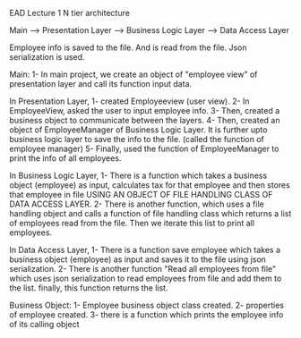 EAD Lecture 1
N tier architecture 

Main --> Presentation Layer --> Business Logic Layer --> Data Access Layer

Employee info is saved to the file. And is read from the file. Json serialization is used.

Main:
    1- In main project, we create an object of "employee view" of presentation layer and call its function input data.
    
In Presentation Layer, 
    1- created Employeeview (user view). 
    2- In EmployeeView, asked the user to input employee info. 
    3- Then, created a business object to communicate between the layers. 
    4- Then, created an object of EmployeeManager of Business Logic Layer. It is further upto business logic layer to          save the info to the file. (called the function of employee manager)
    5- Finally, used the function of EmployeeManager to print the info of all employees.
    
In Business Logic Layer,
    1- There is a function which takes a business object (employee) as input, calculates tax for that employee and            then stores that employee in file USING AN OBJECT OF FILE HANDLING CLASS OF DATA ACCESS LAYER.
    2- There is another function, which uses a file handling object and calls a function of file handling class which           returns a list of employees read from the file. Then we iterate this list to print all employees.
   
In Data Access Layer,
    1- There is a function save employee which takes a business object (employee) as input and saves it to the file             using json serialization.
    2- There is another function "Read all employees from file" which uses json serialization to read employees from            file and add them to the list. finally, this function returns the list.

Business Object: 
    1- Employee business object class created.
    2- properties of employee created.
    3- there is a function which prints the employee info of its calling object
    
    
    
